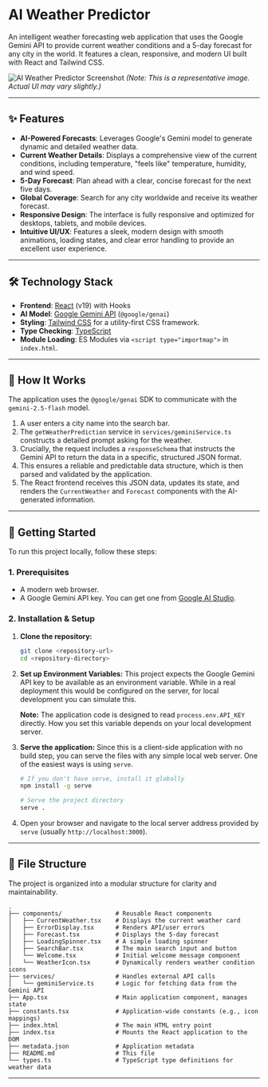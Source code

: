 
# AI Weather Predictor

An intelligent weather forecasting web application that uses the Google Gemini API to provide current weather conditions and a 5-day forecast for any city in the world. It features a clean, responsive, and modern UI built with React and Tailwind CSS.

![AI Weather Predictor Screenshot](https://storage.googleapis.com/pr-prd-filestore-f29/a09a585121024340a6b7e012e128913b/20240523/3440733/508605/a09a585121024340a6b7e012e128913b_3440733_508605.png) 
*(Note: This is a representative image. Actual UI may vary slightly.)*

---

## ✨ Features

- **AI-Powered Forecasts**: Leverages Google's Gemini model to generate dynamic and detailed weather data.
- **Current Weather Details**: Displays a comprehensive view of the current conditions, including temperature, "feels like" temperature, humidity, and wind speed.
- **5-Day Forecast**: Plan ahead with a clear, concise forecast for the next five days.
- **Global Coverage**: Search for any city worldwide and receive its weather forecast.
- **Responsive Design**: The interface is fully responsive and optimized for desktops, tablets, and mobile devices.
- **Intuitive UI/UX**: Features a sleek, modern design with smooth animations, loading states, and clear error handling to provide an excellent user experience.

---

## 🛠️ Technology Stack

- **Frontend**: [React](https://react.dev/) (v19) with Hooks
- **AI Model**: [Google Gemini API](https://ai.google.dev/) (`@google/genai`)
- **Styling**: [Tailwind CSS](https://tailwindcss.com/) for a utility-first CSS framework.
- **Type Checking**: [TypeScript](https://www.typescriptlang.org/)
- **Module Loading**: ES Modules via `<script type="importmap">` in `index.html`.

---

## 🧠 How It Works

The application uses the `@google/genai` SDK to communicate with the `gemini-2.5-flash` model.

1.  A user enters a city name into the search bar.
2.  The `getWeatherPrediction` service in `services/geminiService.ts` constructs a detailed prompt asking for the weather.
3.  Crucially, the request includes a `responseSchema` that instructs the Gemini API to return the data in a specific, structured JSON format.
4.  This ensures a reliable and predictable data structure, which is then parsed and validated by the application.
5.  The React frontend receives this JSON data, updates its state, and renders the `CurrentWeather` and `Forecast` components with the AI-generated information.

---

## 🚀 Getting Started

To run this project locally, follow these steps:

### 1. Prerequisites

- A modern web browser.
- A Google Gemini API key. You can get one from [Google AI Studio](https://makersuite.google.com/).

### 2. Installation & Setup

1.  **Clone the repository:**
    ```bash
    git clone <repository-url>
    cd <repository-directory>
    ```

2.  **Set up Environment Variables:**
    This project expects the Google Gemini API key to be available as an environment variable. While in a real deployment this would be configured on the server, for local development you can simulate this.

    **Note:** The application code is designed to read `process.env.API_KEY` directly. How you set this variable depends on your local development server.

3.  **Serve the application:**
    Since this is a client-side application with no build step, you can serve the files with any simple local web server. One of the easiest ways is using `serve`.

    ```bash
    # If you don't have serve, install it globally
    npm install -g serve

    # Serve the project directory
    serve .
    ```

4.  Open your browser and navigate to the local server address provided by `serve` (usually `http://localhost:3000`).

---

## 📂 File Structure

The project is organized into a modular structure for clarity and maintainability.

```
.
├── components/               # Reusable React components
│   ├── CurrentWeather.tsx    # Displays the current weather card
│   ├── ErrorDisplay.tsx      # Renders API/user errors
│   ├── Forecast.tsx          # Displays the 5-day forecast
│   ├── LoadingSpinner.tsx    # A simple loading spinner
│   ├── SearchBar.tsx         # The main search input and button
│   └── Welcome.tsx           # Initial welcome message component
│   └── WeatherIcon.tsx       # Dynamically renders weather condition icons
├── services/                 # Handles external API calls
│   └── geminiService.ts      # Logic for fetching data from the Gemini API
├── App.tsx                   # Main application component, manages state
├── constants.tsx             # Application-wide constants (e.g., icon mappings)
├── index.html                # The main HTML entry point
├── index.tsx                 # Mounts the React application to the DOM
├── metadata.json             # Application metadata
├── README.md                 # This file
└── types.ts                  # TypeScript type definitions for weather data
```

---
